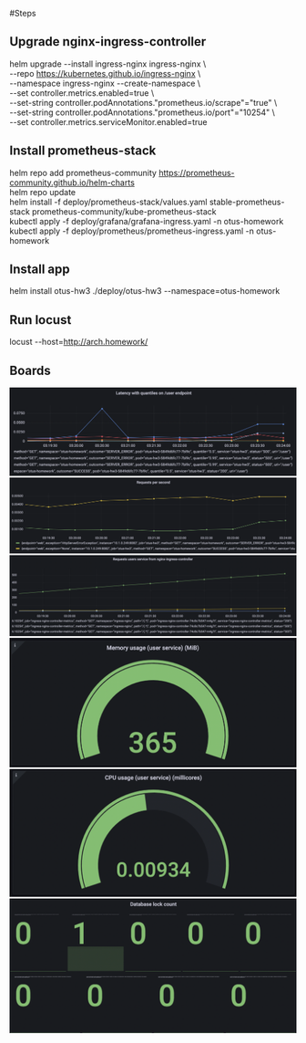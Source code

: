 #Steps  

## Upgrade nginx-ingress-controller  
helm upgrade --install ingress-nginx ingress-nginx \  
--repo https://kubernetes.github.io/ingress-nginx \  
--namespace ingress-nginx --create-namespace \  
--set controller.metrics.enabled=true \  
--set-string controller.podAnnotations."prometheus\.io/scrape"="true" \  
--set-string controller.podAnnotations."prometheus\.io/port"="10254" \  
--set controller.metrics.serviceMonitor.enabled=true  

## Install prometheus-stack  
helm repo add prometheus-community https://prometheus-community.github.io/helm-charts  
helm repo update  
helm install -f deploy/prometheus-stack/values.yaml stable-prometheus-stack prometheus-community/kube-prometheus-stack  
kubectl apply -f deploy/grafana/grafana-ingress.yaml -n otus-homework  
kubectl apply -f deploy/prometheus/prometheus-ingress.yaml -n otus-homework  

## Install app  
helm install otus-hw3 ./deploy/otus-hw3 --namespace=otus-homework

## Run locust  
locust --host=http://arch.homework/

## Boards  
![latency_with_quantilies](./static/latency_with_quantiles.png)
![requests_per_seconds](./static/requests_per_seconds.png)
![requests_from_nginx_controller](./static/requests_from_nginx_controller.png)
![memory_usage](./static/memory_usage.png)
![cpu_usage](./static/cpu_usage.png)
![database_lock_count](./static/database_lock_count.png)